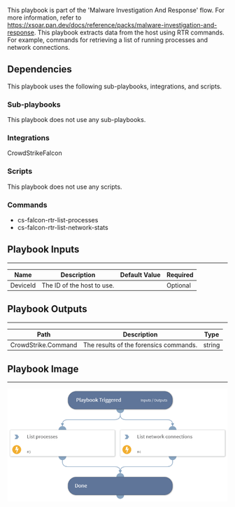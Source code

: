 This playbook is part of the 'Malware Investigation And Response' flow. For more information, refer to https://xsoar.pan.dev/docs/reference/packs/malware-investigation-and-response.
This playbook extracts data from the host using RTR commands. For example, commands for retrieving a list of running processes and network connections.

## Dependencies
This playbook uses the following sub-playbooks, integrations, and scripts.

### Sub-playbooks
This playbook does not use any sub-playbooks.

### Integrations
CrowdStrikeFalcon

### Scripts
This playbook does not use any scripts.

### Commands
* cs-falcon-rtr-list-processes
* cs-falcon-rtr-list-network-stats

## Playbook Inputs
---

| **Name** | **Description** | **Default Value** | **Required** |
| --- | --- | --- | --- |
| DeviceId | The ID of the host to use. |  | Optional |

## Playbook Outputs
---

| **Path** | **Description** | **Type** |
| --- | --- | --- |
| CrowdStrike.Command | The results of the forensics commands. | string |

## Playbook Image
---
![CrowdStrike Falcon - Get Endpoint Forensics Data](../doc_files/CrowdStrike_Falcon_-_Get_Endpoint_Forensics_Data.png)
